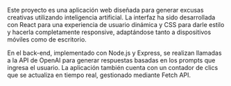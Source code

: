 Este proyecto es una aplicación web diseñada para generar excusas creativas utilizando inteligencia artificial. La interfaz ha sido desarrollada con React para una experiencia de usuario dinámica y CSS para darle estilo y hacerla completamente responsive, adaptándose tanto a dispositivos móviles como de escritorio.

En el back-end, implementado con Node.js y Express, se realizan llamadas a la API de OpenAI para generar respuestas basadas en los prompts que ingresa el usuario. La aplicación también cuenta con un contador de clics que se actualiza en tiempo real, gestionado mediante Fetch API.

